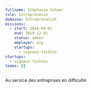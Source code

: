 ```yaml
---
fullname: Stéphanie Schaer
role: Intrapreneuse
domaine: Intraprenariat
missions:
  - start: 2016-04-01
    end: 2019-12-01
    status: admin
    employer: eig
    startups:
      - signaux-faibles
startups:
  - signaux-faibles
teams: []
---
```

Au service des entreprises en difficulté